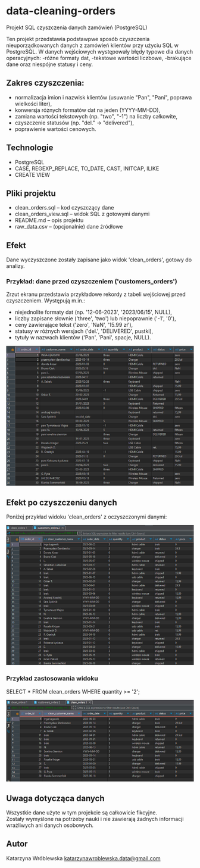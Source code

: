 # data-cleaning-orders
Projekt SQL czyszczenia danych zamówień (PostgreSQL)

Ten projekt przedstawia podstawpwe sposób czyszczenia nieuporządkowanych danych z zamówień klientów przy użyciu SQL w PostgreSQL. 
W danych wejściowych występowały błędy typowe dla danych operacyjnych: 
-różne formaty dat, 
-tekstowe wartości liczbowe, 
-brakujące dane oraz niespójne statusy i ceny.

## Zakres czyszczenia:
- normalizacja imion i nazwisk klientów (usuwanie "Pan", "Pani", poprawa wielkości liter),
- konwersja różnych formatów dat na jeden (YYYY-MM-DD),
- zamiana wartości tekstowych (np. "two", "-1") na liczby całkowite,
- czyszczenie statusów (np. "del." → "delivered"),
- poprawienie wartości cenowych.

## Technologie
- PostgreSQL
- CASE, REGEXP_REPLACE, TO_DATE, CAST, INITCAP, ILIKE
- CREATE VIEW

## Pliki projektu
- clean_orders.sql – kod czyszczący dane
- clean_orders_view.sql – widok SQL z gotowymi danymi
- README.md – opis projektu
- raw_data.csv – (opcjonalnie) dane źródłowe

## Efekt
Dane wyczyszczone zostały zapisane jako widok 'clean_orders', gotowy do analizy.

### Przykład: dane przed czyszczeniem ('customers_orders')

Zrzut ekranu przedstawia przykładowe rekordy z tabeli wejściowej przed czyszczeniem. Występują m.in.:
- niejednolite formaty dat (np. '12-06-2023', '2023/06/15', NULL),
- liczby zapisane słownie ('three', 'two') lub niepoprawnie ('-1', '0'),
- ceny zawierające tekst ('zero', 'NaN', '15.99 zł'),
- statusy w różnych wersjach ('del.', 'DELIVERED', pustki),
- tytuły w nazwach klientów ('Pan', 'Pani', spacje, NULL).

![Dane surowe](output_table_customers_orders.png)

## Efekt po czyszczeniu danych

Poniżej przykład widoku 'clean_orders' z oczyszczonymi danymi:

![clean_orders](clean_orders_preview.png)

### Przykład zastosowania widoku
 
SELECT * 
FROM clean_orders 
  WHERE quantity >= '2';

![clean_orders](filtered_clean_orders.png)

## Uwaga dotycząca danych

Wszystkie dane użyte w tym projekcie są całkowicie fikcyjne.  
Zostały wymyślone na potrzeby nauki i nie zawierają żadnych informacji wrażliwych ani danych osobowych.

## Autor
Katarzyna Wróblewska
katarzynawroblewska.data@gmail.com
